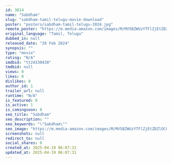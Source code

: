 ```yaml
---
id: 3814
name: "Sabdham"
slug: "sabdham-tamil-telugu-movie-download"
poster: "posters/sabdham-tamil-telugu-2024.jpg"
remote_poster: "https://m.media-amazon.com/images/M/MV5BZWUzYTFlZjEtZDZlOC00ODIzLWFhOWEtMzY2NDhjN2RhZDg3XkEyXkFqcGc@._V1_SX300.jpg"
original_language: "Tamil, Telugu"
dubbed_in: null
released_date: "28 Feb 2024"
synopsis: ""
type: "movie"
rating: "N/A"
imdbid: "tt24330430"
tmdbid: null
views: 0
likes: 0
dislikes: 0
author_id: 1
trailer_url: null
runtime: "N/A"
is_featured: 0
is_active: 1
is_comingsoon: 0
seo_title: "Sabdham"
seo_description: ""
seo_keywords: "\"Sabdham\""
seo_image: "https://m.media-amazon.com/images/M/MV5BZWUzYTFlZjEtZDZlOC00ODIzLWFhOWEtMzY2NDhjN2RhZDg3XkEyXkFqcGc@._V1_SX300.jpg"
screenshots: null
redirect_to: null
social_shares: 0
created_at: 2025-04-19 06:07:31
updated_at: 2025-04-19 06:07:31
---
```


